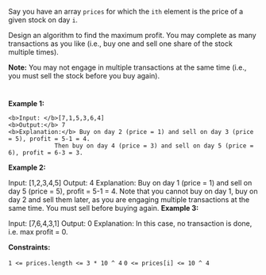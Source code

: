 Say you have an array ```prices``` for which the `ith` element is the price of a given stock on day `i`.

Design an algorithm to find the maximum profit. You may complete as many transactions as you like (i.e., buy one and sell one share of the stock multiple times).

<b>Note:</b> You may not engage in multiple transactions at the same time (i.e., you must sell the stock before you buy again).
#

<b>Example 1:</b>
```
<b>Input: </b>[7,1,5,3,6,4]
<b>Output:</b> 7
<b>Explanation:</b> Buy on day 2 (price = 1) and sell on day 3 (price = 5), profit = 5-1 = 4.
             Then buy on day 4 (price = 3) and sell on day 5 (price = 6), profit = 6-3 = 3.
 ```
<b>Example 2:</b>

Input: [1,2,3,4,5]
Output: 4
Explanation: Buy on day 1 (price = 1) and sell on day 5 (price = 5), profit = 5-1 = 4.
             Note that you cannot buy on day 1, buy on day 2 and sell them later, as you are
             engaging multiple transactions at the same time. You must sell before buying again.
<b>Example 3:</b>

Input: [7,6,4,3,1]
Output: 0
Explanation: In this case, no transaction is done, i.e. max profit = 0.
 

<b>Constraints:</b>

```1 <= prices.length <= 3 * 10 ^ 4```
```0 <= prices[i] <= 10 ^ 4```
